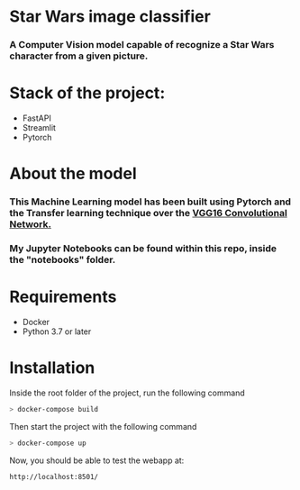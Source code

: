 # Star Wars image classifier

### A Computer Vision model capable of recognize a Star Wars character from a given picture. 

# Stack of the project:
 - FastAPI
 - Streamlit
 - Pytorch

# About the model
### This Machine Learning model has been built using Pytorch and the Transfer learning technique over the [VGG16 Convolutional Network.](https://neurohive.io/en/popular-networks/vgg16/)

### My Jupyter Notebooks can be found within this repo, inside the "notebooks" folder.

# Requirements
 - Docker
 - Python 3.7 or later

# Installation
Inside the root folder of the project, run the following command

```sh
> docker-compose build
```

Then start the project with the following command

```sh
> docker-compose up
```

Now, you should be able to test the webapp at:

```
http://localhost:8501/
```
